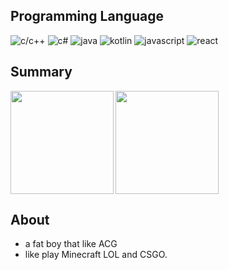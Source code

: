 ## Programming Language
![c/c++](https://img.shields.io/badge/-c/c++-blue?style=for-the-badge&logo=c&logoColor=white)
![c#](https://img.shields.io/badge/-csharp-blue?style=for-the-badge&logo=csharp&logoColor=white)
![java](https://img.shields.io/badge/-java-blue?style=for-the-badge&logo=OpenJDK&logoColor=white)
![kotlin](https://img.shields.io/badge/-kotlin-blue?style=for-the-badge&logo=kotlin&logoColor=white)
![javascript](https://img.shields.io/badge/-javascript-blue?style=for-the-badge&logo=javascript&logoColor=white)
![react](https://img.shields.io/badge/-react-blue?style=for-the-badge&logo=react&logoColor=white)

## Summary
<img align="left" height="165" src="https://github-readme-stats.vercel.app/api?username=YOM667&show_icons=true" />
<img align="center" height="165" src="https://github-readme-stats.vercel.app/api/top-langs/?username=YOM667&hide=html,css,shell"/>

## About
- a fat boy that like ACG
- like play Minecraft LOL and CSGO.
